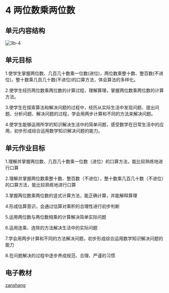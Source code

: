 # 4 两位数乘两位数

## 单元内容结构

![3b-4](https://r2.edui123.com/2023/05/3b-4.png)

## 单元目标

1.使学生掌握两位数、几百几十数乘一位数(进位)，两位数乘整十数、整百数(不进位)，整十数乘几百几十数(不进位)的口算方法，体会算法的多样化。

2.使学生经历两位数乘两位数的计算过程，理解算理，掌握两位数乘两位数的计算方法。

3.使学生在探索算法和解决问题的过程中，经历从实际生活中发现问题、提出问题、分析问题、解决问题的过程，学会用两步计算和不同的方法来解决问题。

4.使学生能够运用所学的知识解决生活中的简单问题，感受数学在日常生活中的应用，初步形成综合运用数学知识解决问题的能力。

## 单元作业目标

1.理解并掌握两位数、几百几十数乘一位数（进位）的口算方法，能比较熟练地进行口算

2.理解并掌握两位数乘整十数、整百数（不进位），整十数乘几百几十数（不进位）的口算方法，能比较熟练地进行口算

3.掌握两位数乘两位数的竖式计算方法，能正确计算，并能解释算理

4.形成估算意识，会通过估算对乘积的合理性进行初步判断

5.运用两位数与两位数相乘的计算解决简单实际问题

6.运用连乘、连除的方法解决生活中的实际问题

7.学会用两步计算和不同的方法解决问题，初步形成综合运用数学知识解决问题的能力

8.在问题解决的过程中逐步养成规范、合理、严谨的习惯


## 电子教材

<Epep grade="xxsx3b" :pep="1221001302141" :pages="38" :paged="53" ></Epep>

[zanshang](../res/zanshang.md ':include')